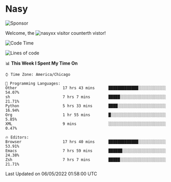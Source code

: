 # Nasy

<!--
<p align="center">
<img height="200" src="https://github-readme-stats.vercel.app/api?username=nasyxx&count_private=true&show_icons=true&theme=dracula&include_all_commits=true"/>
<img height="200" src="https://github-readme-stats.vercel.app/api/top-langs/?username=nasyxx&theme=dracula&hide=html,jupyter+notebook&count_private=true&show_icons=true"/>
</p>

  
----------------
-->

![Sponsor](https://img.shields.io/static/v1.svg?label=Sponsor&message=%E2%9D%A4&logo=GitHub&style=flat&color=pink)
 
Welcome, the ![nasyxx visitor counter](https://count.getloli.com/get/@nasyxx?theme=rule34)th vistor!
 
<!--START_SECTION:waka-->
![Code Time](http://img.shields.io/badge/Code%20Time-2%2C319%20hrs%2051%20mins-blue)

![Lines of code](https://img.shields.io/badge/From%20Hello%20World%20I%27ve%20Written-5%20Million%20lines%20of%20code-blue)

📊 **This Week I Spent My Time On** 

```text
⌚︎ Time Zone: America/Chicago

💬 Programming Languages: 
Other                    17 hrs 43 mins      █████████████░░░░░░░░░░░░   54.07% 
sh                       7 hrs 7 mins        █████░░░░░░░░░░░░░░░░░░░░   21.71% 
Python                   5 hrs 33 mins       ████░░░░░░░░░░░░░░░░░░░░░   16.94% 
Org                      1 hr 55 mins        █░░░░░░░░░░░░░░░░░░░░░░░░   5.85% 
XML                      9 mins              ░░░░░░░░░░░░░░░░░░░░░░░░░   0.47%

🔥 Editors: 
Browser                  17 hrs 40 mins      █████████████░░░░░░░░░░░░   53.91% 
Emacs                    7 hrs 59 mins       ██████░░░░░░░░░░░░░░░░░░░   24.38% 
Zsh                      7 hrs 7 mins        █████░░░░░░░░░░░░░░░░░░░░   21.71%

```


 Last Updated on 06/05/2022 01:58:00 UTC
<!--END_SECTION:waka-->

<!-- ![visitors](https://visitor-badge.laobi.icu/badge?page_id=nasyxx.nasyxx) -->
